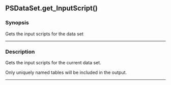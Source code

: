 PSDataSet.get_InputScript()
---------------------------

### Synopsis
Gets the input scripts for the data set

---

### Description

Gets the input scripts for the current data set.

Only uniquely named tables will be included in the output.

---
